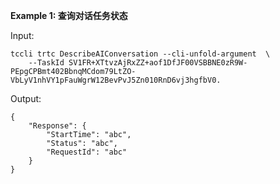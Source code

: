 **Example 1: 查询对话任务状态**



Input: 

```
tccli trtc DescribeAIConversation --cli-unfold-argument  \
    --TaskId SV1FR+XTtvzAjRxZZ+aof1DfJF00VSBBNE0zR9W-PEpgCPBmt402BbnqMCdom79LtZO-VbLyV1nhVY1pFauWgrW12BevPvJ5Zn010RnD6vj3hgfbV0.
```

Output: 
```
{
    "Response": {
        "StartTime": "abc",
        "Status": "abc",
        "RequestId": "abc"
    }
}
```

